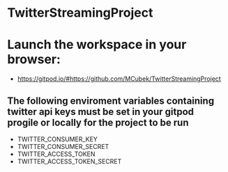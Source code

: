 # TwitterStreamingProject

# Launch the workspace in your browser:
- https://gitpod.io/#https://github.com/MCubek/TwitterStreamingProject

## The following enviroment variables containing twitter api keys must be set in your gitpod progile or locally for the project to be run
- TWITTER_CONSUMER_KEY
- TWITTER_CONSUMER_SECRET
- TWITTER_ACCESS_TOKEN
- TWITTER_ACCESS_TOKEN_SECRET